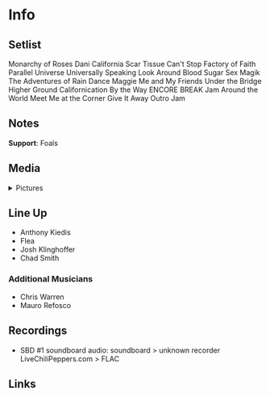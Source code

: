 # Info

## Setlist

Monarchy of Roses
Dani California
Scar Tissue
Can't Stop
Factory of Faith
Parallel Universe
Universally Speaking
Look Around
Blood Sugar Sex Magik
The Adventures of Rain Dance Maggie
Me and My Friends
Under the Bridge
Higher Ground
Californication
By the Way
ENCORE BREAK
Jam
Around the World
Meet Me at the Corner
Give It Away
Outro Jam

## Notes

**Support**: Foals

## Media 

<details>
  <summary>Pictures</summary>
  <!--<img alt="Setlist" title="Setlist" src="_.jpg" height="200" />
  <img alt="Flyer" title="Flyer" src="_.jpg" height="200" />-->
</details>

## Line Up

* Anthony Kiedis
* Flea
* Josh Klinghoffer
* Chad Smith

### Additional Musicians

* Chris Warren  
* Mauro Refosco

## Recordings

* SBD #1 soundboard audio: soundboard > unknown recorder LiveChiliPeppers.com > FLAC  

## Links